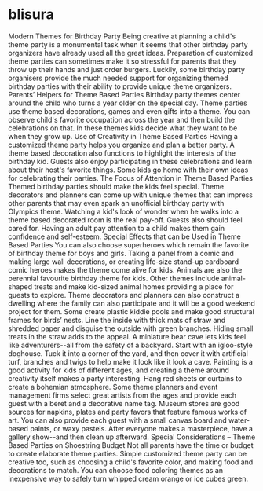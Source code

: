 # blisura
Modern Themes for Birthday Party  Being creative at planning a child's theme party is a monumental task when it seems that other birthday party organizers have already used all the great ideas. Preparation of customized theme parties can sometimes make it so stressful for parents that they throw up their hands and just order burgers. Luckily, some birthday party organisers provide the much needed support for organizing themed birthday parties with their ability to provide unique theme organizers.  Parents’ Helpers for Theme Based Parties Birthday party themes center around the child who turns a year older on the special day. Theme parties use theme based decorations, games and even gifts into a theme. You can observe child's favorite occupation across the year and then build the celebrations on that. In these themes kids decide what they want to be when they grow up.  Use of Creativity in Theme Based Parties Having a customized theme party helps you organize and plan a better party. A theme based decoration also functions to highlight the interests of the birthday kid. Guests also enjoy participating in these celebrations and learn about their host's favorite things. Some kids go home with their own ideas for celebrating their parties. The Focus of Attention in Theme Based Parties Themed birthday parties should make the kids feel special. Theme decorators and planners can come up with unique themes that can impress other parents that may even spark an unofficial birthday party with Olympics theme. Watching a kid's look of wonder when he walks into a theme based decorated room is the real pay-off. Guests also should feel cared for. Having an adult pay attention to a child makes them gain confidence and self-esteem. Special Effects that can be Used in Theme Based Parties  You can also choose superheroes which remain the favorite of birthday theme for boys and girls. Taking a panel from a comic and making large wall decorations, or creating life-size stand-up cardboard comic heroes makes the theme come alive for kids.  Animals are also the perennial favourite birthday theme for kids. Other themes include animal-shaped treats and make kid-sized animal homes providing a place for guests to explore. Theme decorators and planners can also construct a dwelling where the family can also participate and it will be a good weekend project for them. Some create plastic kiddie pools and make good structural frames for birds’ nests. Line the inside with thick mats of straw and shredded paper and disguise the outside with green branches. Hiding small treats in the straw adds to the appeal. A miniature bear cave lets kids feel like adventurers--all from the safety of a backyard. Start with an igloo-style doghouse. Tuck it into a corner of the yard, and then cover it with artificial turf, branches and twigs to help make it look like it look a cave. Painting is a good activity for kids of different ages, and creating a theme around creativity itself makes a party interesting. Hang red sheets or curtains to create a bohemian atmosphere. Some theme planners and event management firms select great artists from the ages and provide each guest with a beret and a decorative name tag. Museum stores are good sources for napkins, plates and party favors that feature famous works of art. You can also provide each guest with a small canvas board and water-based paints, or waxy pastels. After everyone makes a masterpiece, have a gallery show--and then clean up afterward. Special Considerations – Theme Based Parties on Shoestring Budget Not all parents have the time or budget to create elaborate theme parties. Simple customized theme party can be creative too, such as choosing a child's favorite color, and making food and decorations to match. You can choose food coloring themes as an inexpensive way to safely turn whipped cream orange or ice cubes green.
